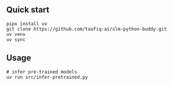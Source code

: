 ## Quick start

```
pipx install uv
git clone https://github.com/taufiq-ai/slm-python-buddy.git
uv venv
uv sync
```

## Usage
```
# infer pre-trained models
uv run src/infer-pretrained.py
```
